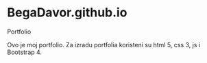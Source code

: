 # BegaDavor.github.io
Portfolio

Ovo je moj portfolio. Za izradu portfolia koristeni su html 5, css 3, js i Bootstrap 4.
